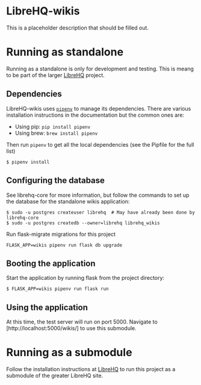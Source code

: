 # LibreHQ-wikis

This is a placeholder description that should be filled out.

# Running as standalone

Running as a standalone is only for development and testing.  This is meang
to be part of the larger [LibreHQ](https://github.com/OpenTechStrategies/librehq-core)
project.

## Dependencies

LibreHQ-wikis uses [`pipenv`](https://docs.pipenv.org/) to manage its dependencies.
There are various installation instructions in the documentation but the common
ones are:

* Using pip: `pip install pipenv`
* Using brew: `brew install pipenv`

Then run `pipenv` to get all the local dependencies (see the Pipfile for the
full list)

```
$ pipenv install
```

## Configuring the database

See librehq-core for more information, but follow the commands to set up the database
for the standalone wikis application:

```ShellSession
$ sudo -u postgres createuser librehq  # May have already been done by librehq-core
$ sudo -u postgres createdb --owner=librehq librehq_wikis
```

Run flask-migrate migrations for this project
```ShellSession
FLASK_APP=wikis pipenv run flask db upgrade
```

## Booting the application

Start the application by running flask from the project directory:

```
$ FLASK_APP=wikis pipenv run flask run
```

## Using the application

At this time, the test server will run on port 5000.  Navigate to
[http://localhost:5000/wikis/] to use this submodule.

# Running as a submodule

Follow the installation instructions at
[LibreHQ](https://github.com/OpenTechStrategies/librehq-core)
to run this project as a submodule of the greater LibreHQ site.

